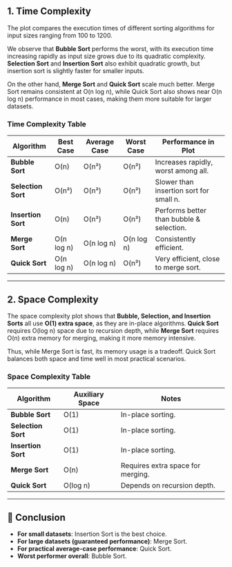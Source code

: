 ## 1. Time Complexity 

The plot  compares the execution times of different sorting algorithms for input sizes ranging from 100 to 1200.  

We observe that **Bubble Sort** performs the worst, with its execution time increasing rapidly as input size grows due to its quadratic complexity. **Selection Sort** and **Insertion Sort** also exhibit quadratic growth, but insertion sort is slightly faster for smaller inputs.  

On the other hand, **Merge Sort** and **Quick Sort** scale much better. Merge Sort remains consistent at O(n log n), while Quick Sort also shows near O(n log n) performance in most cases, making them more suitable for larger datasets.

### Time Complexity Table
| Algorithm       | Best Case | Average Case | Worst Case | Performance in Plot |
|-----------------|-----------|--------------|------------|----------------------|
| **Bubble Sort** | O(n)      | O(n²)        | O(n²)      | Increases rapidly, worst among all. |
| **Selection Sort** | O(n²) | O(n²)        | O(n²)      | Slower than insertion sort for small n. |
| **Insertion Sort** | O(n)  | O(n²)        | O(n²)      | Performs better than bubble & selection. |
| **Merge Sort**  | O(n log n) | O(n log n)  | O(n log n) | Consistently efficient. |
| **Quick Sort**  | O(n log n) | O(n log n) | O(n²)      | Very efficient, close to merge sort. |

---

## 2. Space Complexity 

The space complexity plot shows that **Bubble, Selection, and Insertion Sorts** all use **O(1) extra space**, as they are in-place algorithms. **Quick Sort** requires O(log n) space due to recursion depth, while **Merge Sort** requires O(n) extra memory for merging, making it more memory intensive.  

Thus, while Merge Sort is fast, its memory usage is a tradeoff. Quick Sort balances both space and time well in most practical scenarios.

### Space Complexity Table
| Algorithm       | Auxiliary Space | Notes |
|-----------------|-----------------|-------|
| **Bubble Sort** | O(1)            | In-place sorting. |
| **Selection Sort** | O(1)         | In-place sorting. |
| **Insertion Sort** | O(1)         | In-place sorting. |
| **Merge Sort**  | O(n)            | Requires extra space for merging. |
| **Quick Sort**  | O(log n)        | Depends on recursion depth. |

---

## 🔎 Conclusion

- **For small datasets**: Insertion Sort is the best choice.  
- **For large datasets (guaranteed performance)**: Merge Sort.  
- **For practical average-case performance**: Quick Sort.  
- **Worst performer overall**: Bubble Sort.  
